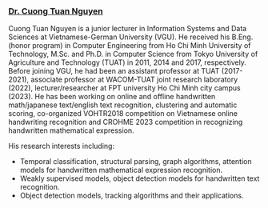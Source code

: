<h3>
<a href="https://ntcuong2103.github.io/">
Dr. Cuong Tuan Nguyen
</a>
</h3>
Cuong Tuan Nguyen is a junior lecturer in Information Systems and Data Sciences at Vietnamese-German University (VGU). He received his B.Eng. (honor program) in Computer Engineering from Ho Chi Minh University of Technology, M.Sc. and Ph.D. in Computer Science from Tokyo University of Agriculture and Technology (TUAT) in 2011, 2014 and 2017, respectively. Before joining VGU, he had been an assistant professor at TUAT (2017-2021), associate professor at WACOM-TUAT joint research laboratory (2022), lecturer/researcher at FPT university Ho Chi Minh city campus (2023). He has been working on online and offline handwritten math/japanese text/english text recognition, clustering and automatic scoring, co-organized VOHTR2018 competition on Vietnamese online handwriting recognition and CROHME 2023 competition in recognizing handwritten mathematical expression.

His research interests including:

- Temporal classification, structural parsing, graph algorithms, attention models for handwritten mathematical expression recognition.
- Weakly supervised models, object detection models for handwritten text recognition.
- Object detection models, tracking algorithms and their applications.
